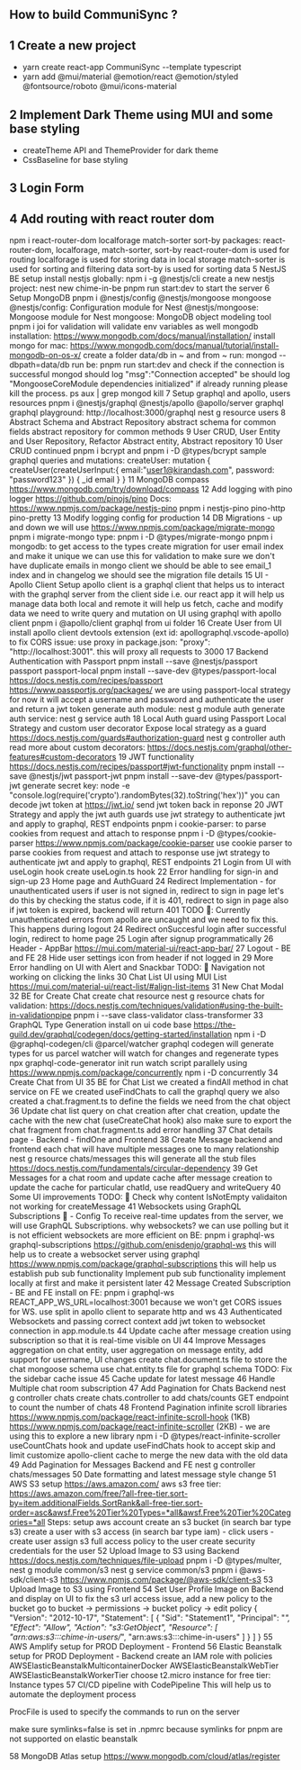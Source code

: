 ## How to build CommuniSync ?

## 1 Create a new project
- yarn create react-app CommuniSync --template typescript
- yarn add @mui/material @emotion/react @emotion/styled @fontsource/roboto @mui/icons-material

## 2 Implement Dark Theme using MUI and some base styling
- createTheme API and ThemeProvider for dark theme
- CssBaseline for base styling

## 3 Login Form

## 4 Add routing with react router dom
npm i react-router-dom localforage match-sorter sort-by
packages: react-router-dom, localforage, match-sorter, sort-by
react-router-dom is used for routing
localforage is used for storing data in local storage
match-sorter is used for sorting and filtering data
sort-by is used for sorting data
5 NestJS BE setup
install nestjs globally: npm i -g @nestjs/cli
create a new nestjs project: nest new chime-in-be
pnpm run start:dev to start the server
6 Setup MongoDB
pnpm i @nestjs/config @nestjs/mongoose mongoose
@nestjs/config: Configuration module for Nest
@nestjs/mongoose: Mongoose module for Nest
mongoose: MongoDB object modeling tool
pnpm i joi for validation
will validate env variables as well
mongodb installation: https://www.mongodb.com/docs/manual/installation/
install mongo for mac: https://www.mongodb.com/docs/manual/tutorial/install-mongodb-on-os-x/
create a folder data/db in ~ and from ~ run: mongod --dbpath=data/db
run be: pnpm run start:dev and check if the connection is successful
mongod should log "msg":"Connection accepted"
be should log "MongooseCoreModule dependencies initialized"
if already running please kill the process.
ps aux | grep mongod
kill <processid>
7 Setup graphql and apollo, users resources
pnpm i @nestjs/graphql @nestjs/apollo @apollo/server graphql
graphql playground: http://localhost:3000/graphql
nest g resource users
8 Abstract Schema and Abstract Repository
abstract schema for common fields
abstract repository for common methods
9 User CRUD, User Entity and User Repository, Refactor Abstract entity, Abstract repository
10 User CRUD continued
pnpm i bcrypt and pnpm i -D @types/bcrypt
sample graphql queries and mutations:
createUser:
mutation {
  createUser(createUserInput:{
    email:"user1@kirandash.com",
    password: "password123"
  }) {
    _id
    email
  }
}
11 MongoDB compass
https://www.mongodb.com/try/download/compass
12 Add logging with pino logger
https://github.com/pinojs/pino
Docs: https://www.npmjs.com/package/nestjs-pino
pnpm i nestjs-pino pino-http pino-pretty
13 Modify logging config for production
14 DB Migrations - up and down
we will use https://www.npmjs.com/package/migrate-mongo
pnpm i migrate-mongo
type: pnpm i -D @types/migrate-mongo
pnpm i mongodb: to get access to the types
create migration for user email index and make it unique
we can use this for validation to make sure we don't have duplicate emails
in mongo client we should be able to see email_1 index
and in changelog we should see the migration file details
15 UI - Apollo Client Setup
apollo client is a graphql client that helps us to interact with the graphql server from the client side i.e. our react app
it will help us manage data both local and remote
it will help us fetch, cache and modify data
we need to write query and mutation on UI using graphql with apollo client
pnpm i @apollo/client graphql from ui folder
16 Create User from UI
install apollo client devtools extension (ext id: apollographql.vscode-apollo)
to fix CORS issue:
use proxy in package.json: "proxy": "http://localhost:3001". this will proxy all requests to 3000
17 Backend Authentication with Passport
pnpm install --save @nestjs/passport passport passport-local
pnpm install --save-dev @types/passport-local
https://docs.nestjs.com/recipes/passport
https://www.passportjs.org/packages/
we are using passport-local strategy for now
it will accept a username and password and authenticate the user and return a jwt token
generate auth module: nest g module auth
generate auth service: nest g service auth
18 Local Auth guard using Passport Local Strategy and custom user decorator
Expose local strategy as a guard
https://docs.nestjs.com/guards#authorization-guard
nest g controller auth
read more about custom decorators: https://docs.nestjs.com/graphql/other-features#custom-decorators
19 JWT functionality
https://docs.nestjs.com/recipes/passport#jwt-functionality
pnpm install --save @nestjs/jwt passport-jwt
pnpm install --save-dev @types/passport-jwt
generate secret key: node -e "console.log(require('crypto').randomBytes(32).toString('hex'))"
you can decode jwt token at https://jwt.io/
send jwt token back in reponse
20 JWT Strategy and apply the jwt auth guards
use jwt strategy to authenticate jwt and apply to graphql, REST endpoints
pnpm i cookie-parser: to parse cookies from request and attach to response
pnpm i -D @types/cookie-parser
https://www.npmjs.com/package/cookie-parser
use cookie parser to parse cookies from request and attach to response
use jwt strategy to authenticate jwt and apply to graphql, REST endpoints
21 Login from UI with useLogin hook
create useLogin.ts hook
22 Error handling for sign-in and sign-up
23 Home page and AuthGuard
24 Redirect Implementation - for unauthenticated users
if user is not signed in, redirect to sign in page
let's do this by checking the status code, if it is 401, redirect to sign in page
also if jwt token is expired, backend will return 401
TODO 🚨: Currently unauthenticated errors from apollo are uncaught and we need to fix this. This happens during logout
24 Redirect onSuccesful login
after successful login, redirect to home page
25 Login after signup programmatically
26 Header - AppBar
https://mui.com/material-ui/react-app-bar/
27 Logout - BE and FE
28 Hide user settings icon from header if not logged in
29 More Error handling on UI with Alert and Snackbar
TODO: 🚨 Navigation not working on clicking the links
30 Chat List UI using MUI List
https://mui.com/material-ui/react-list/#align-list-items
31 New Chat Modal
32 BE for Create Chat
create chat resource
nest g resource chats
for validation: https://docs.nestjs.com/techniques/validation#using-the-built-in-validationpipe
pnpm i --save class-validator class-transformer
33 GraphQL Type Generation
install on ui code base
https://the-guild.dev/graphql/codegen/docs/getting-started/installation
npm i -D @graphql-codegen/cli @parcel/watcher
graphql codegen will generate types for us
parcel watcher will watch for changes and regenerate types
npx graphql-code-generator init
run watch script parallely using https://www.npmjs.com/package/concurrently
npm i -D concurrently
34 Create Chat from UI
35 BE for Chat List
we created a findAll method in chat service
on FE we created useFindChats to call the graphql query
we also created a chat.fragment.ts to define the fields we need from the chat object
36 Update chat list query on chat creation
after chat creation, update the cache with the new chat (useCreateChat hook)
also make sure to export the chat fragment from chat.fragment.ts
add error handling
37 Chat details page - Backend - findOne and Frontend
38 Create Message backend and frontend
each chat will have multiple messages
one to many relationship
nest g resource chats/messages
this will generate all the stub files
https://docs.nestjs.com/fundamentals/circular-dependency
39 Get Messages for a chat room and update cache after message creation
to update the cache for particular chatId, use readQuery and writeQuery
40 Some UI improvements
TODO: 🚨 Check why content IsNotEmpty validaiton not working for createMessage
41 Websockets using GraphQL Subscriptions 🌟 - Config
To receive real-time updates from the server, we will use GraphQL Subscriptions.
why websockets?
we can use polling but it is not efficient
websockets are more efficient
on BE:
pnpm i graphql-ws graphql-subscriptions
https://github.com/enisdenjo/graphql-ws
this will help us to create a websocket server using graphql
https://www.npmjs.com/package/graphql-subscriptions
this will help us establish pub sub functionality
Implement pub sub functionality
implement locally at first and make it persistent later
42 Message Created Subscription - BE and FE
install on FE: pnpm i graphql-ws
REACT_APP_WS_URL=localhost:3001 because we won't get CORS issues for WS.
use split in apollo client to separate http and ws
43 Authenticated Websockets and passing correct context
add jwt token to websocket connection in app.module.ts
44 Update cache after message creation using subscription
so that it is real-time visible on UI
44 Improve Messages aggregation on chat entity, user aggregation on message entity, add support for username, UI changes
create chat.document.ts file to store the chat mongoose schema
use chat.entity.ts file for graphql schema
TODO: Fix the sidebar cache issue
45 Cache update for latest message
46 Handle Multiple chat room subscription
47 Add Pagination for Chats Backend
nest g controller chats
create chats.controller to add chats/counts GET endpoint to count the number of chats
48 Frontend Pagination
infinite scroll libraries
https://www.npmjs.com/package/react-infinite-scroll-hook (1KB)
https://www.npmjs.com/package/react-infinite-scroller (2KB) - we are using this to explore a new library
npm i -D @types/react-infinite-scroller
useCountChats hook and update useFindChats hook to accept skip and limit
customize apollo-client cache to merge the new data with the old data
49 Add Pagination for Messages Backend and FE
nest g controller chats/messages
50 Date formatting and latest message style change
51 AWS S3 setup
https://aws.amazon.com/
aws s3 free tier: https://aws.amazon.com/free/?all-free-tier.sort-by=item.additionalFields.SortRank&all-free-tier.sort-order=asc&awsf.Free%20Tier%20Types=*all&awsf.Free%20Tier%20Categories=*all
Steps:
setup aws account
create an s3 bucket (in search bar type s3)
create a user with s3 access (in search bar type iam) - click users - create user
assign s3 full access policy to the user
create security credentials for the user
52 Upload Image to S3 using Backend
https://docs.nestjs.com/techniques/file-upload
pnpm i -D @types/multer,
nest g module common/s3
nest g service common/s3
pnpm i @aws-sdk/client-s3
https://www.npmjs.com/package/@aws-sdk/client-s3
53 Upload Image to S3 using Frontend
54 Set User Profile Image on Backend and display on UI
to fix the s3 url access issue, add a new policy to the bucket
go to bucket -> permissions -> bucket policy -> edit policy
{
  "Version": "2012-10-17",
  "Statement": [
    {
      "Sid": "Statement1",
      "Principal": "*",
      "Effect": "Allow",
      "Action": "s3:GetObject",
      "Resource": [
        "arn:aws:s3:::chime-in-users/*",
        "arn:aws:s3:::chime-in-users"
      ]
    }
  ]
}
55 AWS Amplify setup for PROD Deployment - Frontend
56 Elastic Beanstalk setup for PROD Deployment - Backend
create an IAM role with policies
AWSElasticBeanstalkMulticontainerDocker
AWSElasticBeanstalkWebTier
AWSElasticBeanstalkWorkerTier
choose t2.micro instance for free tier: Instance types
57 CI/CD pipeline with CodePipeline
This will help us to automate the deployment process

ProcFile is used to specify the commands to run on the server

make sure symlinks=false is set in .npmrc because symlinks for pnpm are not supported on elastic beanstalk

58 MongoDB Atlas setup
https://www.mongodb.com/cloud/atlas/register
